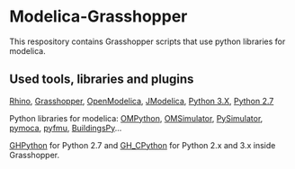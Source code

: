 # Modelica-Grasshopper
This respository contains Grasshopper scripts that use python libraries for modelica.

## Used tools, libraries and plugins
[Rhino](https://www.rhino3d.com/download), 
[Grasshopper](https://www.grasshopper3d.com/), 
[OpenModelica](https://openmodelica.org/download/download-windows), 
[JModelica](https://github.com/JModelica/JModelica/releases/tag/2.14), 
[Python 3.X](https://www.python.org/downloads/),
[Python 2.7](https://www.python.org/downloads/)


Python libraries for modelica: 
[OMPython](https://github.com/OpenModelica/OMPython), [OMSimulator](https://github.com/OpenModelica/OMSimulator), [PySimulator](https://github.com/PySimulator/PySimulator), [pymoca](https://github.com/pymoca/pymoca), [pyfmu](https://github.com/INTO-CPS-Association/pyfmu), [BuildingsPy](https://github.com/lbl-srg/BuildingsPy)...

[GHPython](https://www.food4rhino.com/app/ghpython) for Python 2.7 and [GH_CPython](https://www.food4rhino.com/app/ghcpython) for Python 2.x and 3.x inside Grasshopper.

